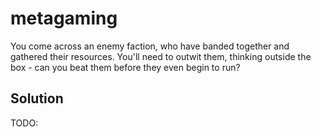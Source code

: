 # metagaming

You come across an enemy faction, who have banded together and gathered their resources. You'll need to outwit them, thinking outside the box - can you beat them before they even begin to run?

## Solution

TODO:
